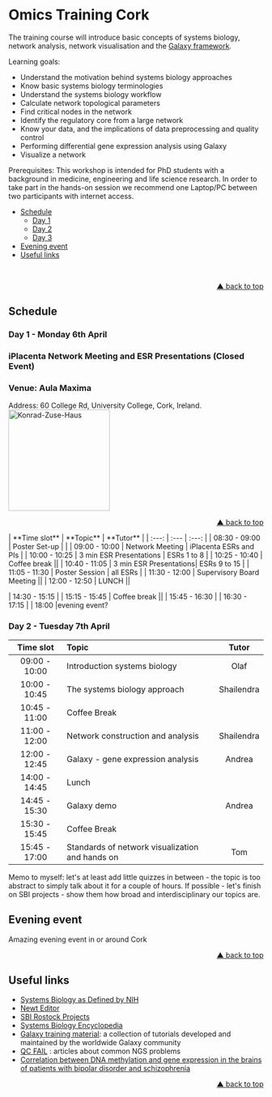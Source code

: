 # Omics Training Cork

The training course will introduce basic concepts of systems biology, network analysis, network visualisation and the [Galaxy framework](https://usegalaxy.org). 

Learning goals:
- Understand the motivation behind systems biology approaches
- Know basic systems biology terminologies
- Understand the systems biology workflow
- Calculate network topological parameters
- Find critical nodes in the network
- Identify the regulatory core from a large network
- Know your data, and the implications of data preprocessing and quality control
- Performing differential gene expression analysis using Galaxy
- Visualize a network

Prerequisites:
This workshop is intended for PhD students with a background in medicine, engineering and life science research. In order to take part in the hands-on session we recommend one Laptop/PC between two participants with internet access.

<div id="top"></div>

- [Schedule](#schedule)
  - [Day 1](#day-1---monday-6th-april)
  - [Day 2](#day-2---tuesday-7th-april)
  - [Day 3](#day-3---wednesday-8th-april)
- [Evening event](#evening-event)
- [Useful links](#useful-links)

<br />
<p align="right"><a href="#top">&#x25B2; back to top</a></p>

## Schedule

### Day 1 - Monday 6th April
### iPlacenta Network Meeting and ESR Presentations (Closed Event)
### Venue: Aula Maxima

Address: 60 College Rd, University College, Cork, Ireland. 
[<img align="center" src="assets/img/map-kzh.png" height="200px" alt="Konrad-Zuse-Haus" valign="middle">](https://www.google.com/maps/place/Aula+Maxima/@51.8939207,-8.4920239,15z/data=!4m5!3m4!1s0x0:0x4c6ab06f79c33f6a!8m2!3d51.8939207!4d-8.4920239)
<br />
<p align="right"><a href="#top">&#x25B2; back to top</a></p>
| **Time slot** | **Topic** | **Tutor** |
| :---: | :--- | :---: |
| 08:30 - 09:00 | Poster Set-up |  |
| 09:00 - 10:00 | Network Meeting | iPlacenta ESRs and PIs |
| 10:00 - 10:25 | 3 min ESR Presentations | ESRs 1 to 8 |
| 10:25 - 10:40 | Coffee break ||
| 10:40 - 11:05 | 3 min ESR Presentations| ESRs 9 to 15 |
| 11:05 - 11:30 | Poster Session | all ESRs |
| 11:30 - 12:00 | Supervisory Board Meeting ||
| 12:00 - 12:50 | LUNCH || 




| 14:30 - 15:15 | 
| 15:15 - 15:45 | Coffee break ||
| 15:45 - 16:30 | 
| 16:30 - 17:15 | 
| 18:00 |evening event?

### Day 2 - Tuesday 7th April

| **Time slot** | **Topic** | **Tutor** |
| :---: | :--- | :---: |
| 09:00 - 10:00 | Introduction systems biology | Olaf |
| 10:00 - 10:45 | The systems biology approach | Shailendra |
| 10:45 - 11:00 | Coffee Break ||
| 11:00 - 12:00 | Network construction and analysis | Shailendra |
| 12:00 - 12:45 | Galaxy - gene expression analysis | Andrea |
| 14:00 - 14:45 | Lunch |  |
| 14:45 - 15:30 | Galaxy demo | Andrea |
| 15:30 - 15:45 | Coffee Break  |  |
| 15:45 - 17:00 | Standards of network visualization and hands on  | Tom |

Memo to myself: let's at least add little quizzes in between - the topic is too abstract to simply talk about it for a couple of hours. If possible - let's finish on SBI projects - show them how broad and interdisciplinary our topics are.  

## Evening event

Amazing evening event in or around Cork
<p align="right"><a href="#top">&#x25B2; back to top</a></p>

## Useful links
- [Systems Biology as Defined by NIH](https://irp.nih.gov/catalyst/v19i6/systems-biology-as-defined-by-nih)
- [ Newt Editor ](http://web.newteditor.org/)
- [SBI Rostock Projects](https://www.sbi.uni-rostock.de/research/projects)
- [Systems Biology Encyclopedia](https://link.springer.com/referenceworkentry/10.1007/978-1-4419-9863-7_547#springerlink-search)
- [Galaxy training material](https://galaxyproject.github.io/training-material/): a collection of tutorials developed and maintained by the worldwide Galaxy community
- [QC FAIL](https://sequencing.qcfail.com/) : articles about common NGS problems
- [Correlation between DNA methylation and gene expression in the brains of patients with bipolar disorder and schizophrenia](https://doi.org/10.1111/bdi.12255)
<p align="right"><a href="#top">&#x25B2; back to top</a></p>
